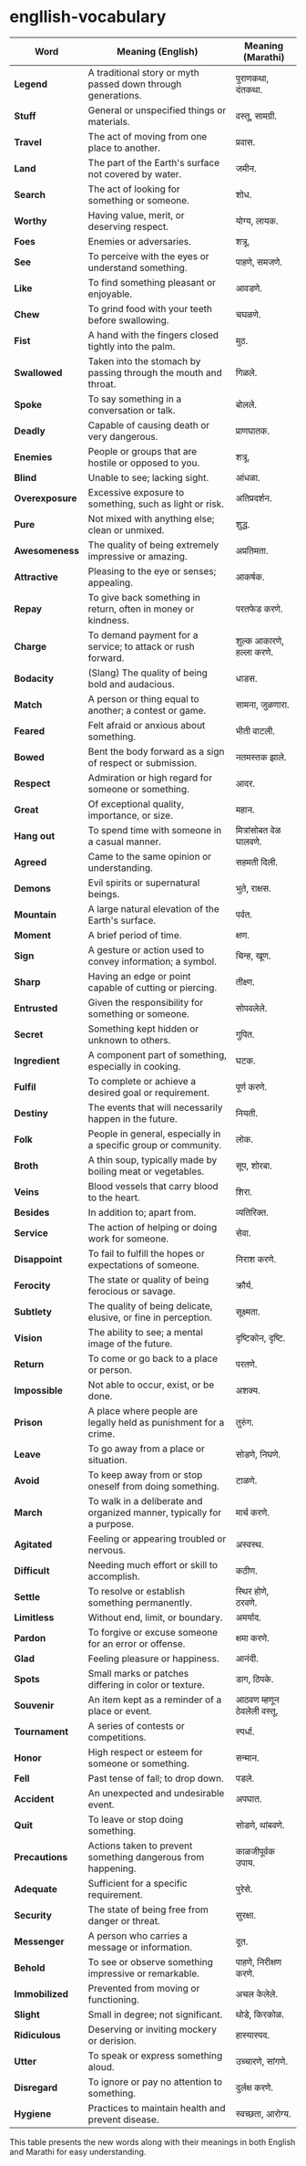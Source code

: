 # engllish-vocabulary



| **Word**       | **Meaning (English)**                                               | **Meaning (Marathi)**        |
|----------------|---------------------------------------------------------------------|------------------------------|
| **Legend**     | A traditional story or myth passed down through generations.        | पुराणकथा, दंतकथा.           |
| **Stuff**      | General or unspecified things or materials.                         | वस्तू, सामग्री.              |
| **Travel**     | The act of moving from one place to another.                        | प्रवास.                      |
| **Land**       | The part of the Earth's surface not covered by water.               | जमीन.                        |
| **Search**     | The act of looking for something or someone.                        | शोध.                         |
| **Worthy**     | Having value, merit, or deserving respect.                          | योग्य, लायक.                 |
| **Foes**       | Enemies or adversaries.                                             | शत्रू.                        |
| **See**        | To perceive with the eyes or understand something.                  | पाहणे, समजणे.               |
| **Like**       | To find something pleasant or enjoyable.                            | आवडणे.                       |
| **Chew**       | To grind food with your teeth before swallowing.                    | चघळणे.                      |
| **Fist**       | A hand with the fingers closed tightly into the palm.               | मुठ.                         |
| **Swallowed**  | Taken into the stomach by passing through the mouth and throat.     | गिळले.                       |
| **Spoke**      | To say something in a conversation or talk.                         | बोलले.                       |
| **Deadly**     | Capable of causing death or very dangerous.                         | प्राणघातक.                   |
| **Enemies**    | People or groups that are hostile or opposed to you.                | शत्रू.                        |
| **Blind**      | Unable to see; lacking sight.                                       | आंधळा.                       |
| **Overexposure**| Excessive exposure to something, such as light or risk.            | अतिप्रदर्शन.                 |
| **Pure**       | Not mixed with anything else; clean or unmixed.                     | शुद्ध.                       |
| **Awesomeness**| The quality of being extremely impressive or amazing.               | अप्रतिमता.                   |
| **Attractive** | Pleasing to the eye or senses; appealing.                           | आकर्षक.                      |
| **Repay**      | To give back something in return, often in money or kindness.       | परतफेड करणे.                 |
| **Charge**     | To demand payment for a service; to attack or rush forward.         | शुल्क आकारणे, हल्ला करणे.    |
| **Bodacity**   | (Slang) The quality of being bold and audacious.                    | धाडस.                        |
| **Match**      | A person or thing equal to another; a contest or game.              | सामना, जुळणारा.              |
| **Feared**     | Felt afraid or anxious about something.                             | भीती वाटली.                  |
| **Bowed**      | Bent the body forward as a sign of respect or submission.           | नतमस्तक झाले.                |
| **Respect**    | Admiration or high regard for someone or something.                 | आदर.                         |
| **Great**      | Of exceptional quality, importance, or size.                        | महान.                        |
| **Hang out**   | To spend time with someone in a casual manner.                      | मित्रांसोबत वेळ घालवणे.      |
| **Agreed**     | Came to the same opinion or understanding.                          | सहमती दिली.                  |
| **Demons**     | Evil spirits or supernatural beings.                                | भुते, राक्षस.                |
| **Mountain**   | A large natural elevation of the Earth's surface.                   | पर्वत.                        |
| **Moment**      | A brief period of time.                                              | क्षण.                        |
| **Sign**        | A gesture or action used to convey information; a symbol.            | चिन्ह, खूण.                 |
| **Sharp**       | Having an edge or point capable of cutting or piercing.              | तीक्ष्ण.                      |
| **Entrusted**   | Given the responsibility for something or someone.                  | सोपवलेले.                    |
| **Secret**      | Something kept hidden or unknown to others.                         | गुपित.                       |
| **Ingredient**  | A component part of something, especially in cooking.               | घटक.                         |
| **Fulfil**      | To complete or achieve a desired goal or requirement.               | पूर्ण करणे.                  |
| **Destiny**     | The events that will necessarily happen in the future.              | नियती.                       |
| **Folk**        | People in general, especially in a specific group or community.      | लोक.                         |
| **Broth**       | A thin soup, typically made by boiling meat or vegetables.          | सूप, शोरबा.                 |
| **Veins**       | Blood vessels that carry blood to the heart.                        | शिरा.                        |
| **Besides**     | In addition to; apart from.                                          | व्यतिरिक्त.                  |
| **Service**     | The action of helping or doing work for someone.                    | सेवा.                        |
| **Disappoint**  | To fail to fulfill the hopes or expectations of someone.            | निराश करणे.                 |
| **Ferocity**    | The state or quality of being ferocious or savage.                  | क्रौर्य.                      |
| **Subtlety**    | The quality of being delicate, elusive, or fine in perception.       | सूक्ष्मता.                   |
| **Vision**      | The ability to see; a mental image of the future.                   | दृष्टिकोन, दृष्टि.            |
| **Return**      | To come or go back to a place or person.                            | परतणे.                        |
| **Impossible**  | Not able to occur, exist, or be done.                               | अशक्य.                        |
| **Prison**      | A place where people are legally held as punishment for a crime.    | तुरुंग.                       |
| **Leave**       | To go away from a place or situation.                               | सोडणे, निघणे.                 |
| **Avoid**       | To keep away from or stop oneself from doing something.             | टाळणे.                        |
| **March**       | To walk in a deliberate and organized manner, typically for a purpose.| मार्च करणे.                 |
| **Agitated**    | Feeling or appearing troubled or nervous.                           | अस्वस्थ.                      |
| **Difficult**   | Needing much effort or skill to accomplish.                         | कठीण.                         |
| **Settle**      | To resolve or establish something permanently.                      | स्थिर होणे, ठरवणे.            |
| **Limitless**   | Without end, limit, or boundary.                                    | अमर्याद.                      |
| **Pardon**      | To forgive or excuse someone for an error or offense.               | क्षमा करणे.                   |
| **Glad**        | Feeling pleasure or happiness.                                      | आनंदी.                        |
| **Spots**       | Small marks or patches differing in color or texture.               | डाग, ठिपके.                   |
| **Souvenir**    | An item kept as a reminder of a place or event.                     | आठवण म्हणून ठेवलेली वस्तू.     |
| **Tournament**  | A series of contests or competitions.                               | स्पर्धा.                      |
| **Honor**       | High respect or esteem for someone or something.                    | सन्मान.                       |
| **Fell**        | Past tense of fall; to drop down.                                   | पडले.                        |
| **Accident**    | An unexpected and undesirable event.                                | अपघात.                       |
| **Quit**        | To leave or stop doing something.                                   | सोडणे, थांबवणे.               |
| **Precautions** | Actions taken to prevent something dangerous from happening.        | काळजीपूर्वक उपाय.             |
| **Adequate**    | Sufficient for a specific requirement.                              | पुरेसे.                       |
| **Security**    | The state of being free from danger or threat.                      | सुरक्षा.                      |
| **Messenger**   | A person who carries a message or information.                      | दूत.                          |
| **Behold**      | To see or observe something impressive or remarkable.               | पाहणे, निरीक्षण करणे.          |
| **Immobilized** | Prevented from moving or functioning.                               | अचल केलेले.                   |
| **Slight**      | Small in degree; not significant.                                   | थोडे, किरकोळ.                 |
| **Ridiculous**  | Deserving or inviting mockery or derision.                          | हास्यास्पद.                   |
| **Utter**       | To speak or express something aloud.                                | उच्चारणे, सांगणे.              |
| **Disregard**   | To ignore or pay no attention to something.                         | दुर्लक्ष करणे.                 |
| **Hygiene**     | Practices to maintain health and prevent disease.                   | स्वच्छता, आरोग्य.             |

This table presents the new words along with their meanings in both English and Marathi for easy understanding.
